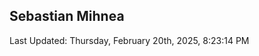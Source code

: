 <h2>Sebastian Mihnea</h2>

<!--RECENT_ACTIVITY:start-->
<!--RECENT_ACTIVITY:end-->
<!--RECENT_ACTIVITY:last_update-->
Last Updated: Thursday, February 20th, 2025, 8:23:14 PM
<!--RECENT_ACTIVITY:last_update_end-->

<!---LOL-STATS-START-HERE--->
<!---LOL-STATS-END-HERE--->
